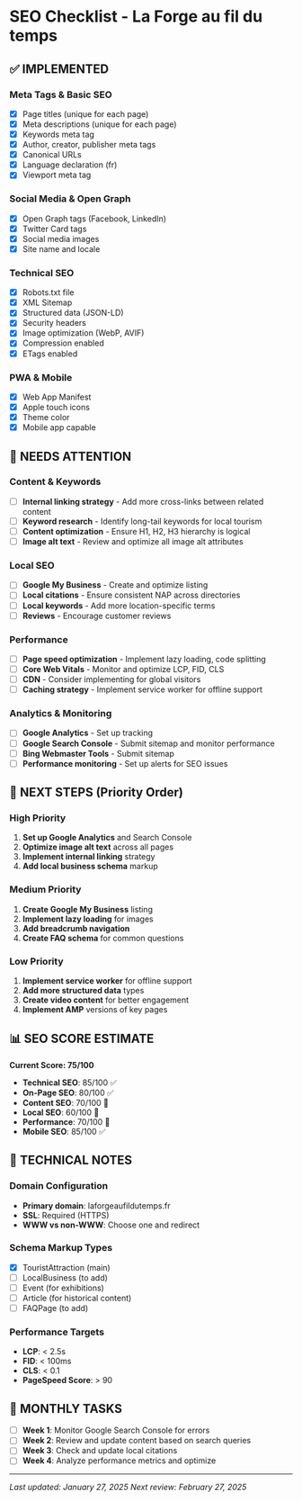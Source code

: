 # SEO Checklist - La Forge au fil du temps

## ✅ IMPLEMENTED

### Meta Tags & Basic SEO
- [x] Page titles (unique for each page)
- [x] Meta descriptions (unique for each page)
- [x] Keywords meta tag
- [x] Author, creator, publisher meta tags
- [x] Canonical URLs
- [x] Language declaration (fr)
- [x] Viewport meta tag

### Social Media & Open Graph
- [x] Open Graph tags (Facebook, LinkedIn)
- [x] Twitter Card tags
- [x] Social media images
- [x] Site name and locale

### Technical SEO
- [x] Robots.txt file
- [x] XML Sitemap
- [x] Structured data (JSON-LD)
- [x] Security headers
- [x] Image optimization (WebP, AVIF)
- [x] Compression enabled
- [x] ETags enabled

### PWA & Mobile
- [x] Web App Manifest
- [x] Apple touch icons
- [x] Theme color
- [x] Mobile app capable

## 🔄 NEEDS ATTENTION

### Content & Keywords
- [ ] **Internal linking strategy** - Add more cross-links between related content
- [ ] **Keyword research** - Identify long-tail keywords for local tourism
- [ ] **Content optimization** - Ensure H1, H2, H3 hierarchy is logical
- [ ] **Image alt text** - Review and optimize all image alt attributes

### Local SEO
- [ ] **Google My Business** - Create and optimize listing
- [ ] **Local citations** - Ensure consistent NAP across directories
- [ ] **Local keywords** - Add more location-specific terms
- [ ] **Reviews** - Encourage customer reviews

### Performance
- [ ] **Page speed optimization** - Implement lazy loading, code splitting
- [ ] **Core Web Vitals** - Monitor and optimize LCP, FID, CLS
- [ ] **CDN** - Consider implementing for global visitors
- [ ] **Caching strategy** - Implement service worker for offline support

### Analytics & Monitoring
- [ ] **Google Analytics** - Set up tracking
- [ ] **Google Search Console** - Submit sitemap and monitor performance
- [ ] **Bing Webmaster Tools** - Submit sitemap
- [ ] **Performance monitoring** - Set up alerts for SEO issues

## 🚀 NEXT STEPS (Priority Order)

### High Priority
1. **Set up Google Analytics** and Search Console
2. **Optimize image alt text** across all pages
3. **Implement internal linking** strategy
4. **Add local business schema** markup

### Medium Priority
1. **Create Google My Business** listing
2. **Implement lazy loading** for images
3. **Add breadcrumb navigation**
4. **Create FAQ schema** for common questions

### Low Priority
1. **Implement service worker** for offline support
2. **Add more structured data** types
3. **Create video content** for better engagement
4. **Implement AMP** versions of key pages

## 📊 SEO SCORE ESTIMATE

**Current Score: 75/100**

- **Technical SEO**: 85/100 ✅
- **On-Page SEO**: 80/100 ✅
- **Content SEO**: 70/100 🔄
- **Local SEO**: 60/100 🔄
- **Performance**: 70/100 🔄
- **Mobile SEO**: 85/100 ✅

## 🔧 TECHNICAL NOTES

### Domain Configuration
- **Primary domain**: laforgeaufildutemps.fr
- **SSL**: Required (HTTPS)
- **WWW vs non-WWW**: Choose one and redirect

### Schema Markup Types
- [x] TouristAttraction (main)
- [ ] LocalBusiness (to add)
- [ ] Event (for exhibitions)
- [ ] Article (for historical content)
- [ ] FAQPage (to add)

### Performance Targets
- **LCP**: < 2.5s
- **FID**: < 100ms
- **CLS**: < 0.1
- **PageSpeed Score**: > 90

## 📝 MONTHLY TASKS

- [ ] **Week 1**: Monitor Google Search Console for errors
- [ ] **Week 2**: Review and update content based on search queries
- [ ] **Week 3**: Check and update local citations
- [ ] **Week 4**: Analyze performance metrics and optimize

---

*Last updated: January 27, 2025*
*Next review: February 27, 2025*
